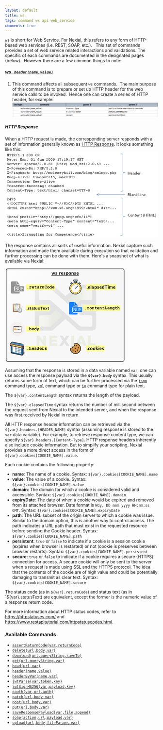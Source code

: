 ```yaml
---
layout: default
title: ws
tags: command ws api web_service
comments: true
---
```



`ws` is short for Web Service. For Nexial, this refers to any form of HTTP-based web services (i.e. REST, SOAP, etc.).  
This set of commands provides a set of web service related interactions and validations. The specific of each 
commands are documented in the designated pages (below).  However there are a few common things to note:

##### [ws &nbsp; `header(name,value)`](header(name,value))
1. This command affects all subsequent `ws` commands.  The main purpose of this command is to prepare or set up 
   HTTP header for the web service calls to be invoked.  Hence one can create a series of HTTP header, for example:
   ![](./image/index_01.png)

##### HTTP Response
When a HTTP request is made, the corresponding server responds with a set of information generally known as 
<a href="https://www.w3.org/Protocols/rfc2616/rfc2616-sec6.html" class="external-link" target="_nexial_external">HTTP Response</a>.
It looks something like this:<br/>
![response](image/index_02.png)

The response contains all sorts of useful information. Nexial capture such information and made them available during
execution so that validation and further processing can be done with them. Here's a snapshot of what is available
via Nexial:<br/>

![](image/index_03.png)

Assuming that the response is stored in a data variable named `var`, one can use access the response payload via the
**`${var}.body`** syntax. This usually returns some form of text, which can be further processed via the 
[`json`](../json/index) command type, [`xml`](../xml/index) command type or [`io`](../io/index) command type for plain
text.

The `${var}.contentLength` syntax returns the length of the payload.

The `${var}.elapsedTime` syntax returns the number of millisecond between the request sent from Nexial to the intended
server, and when the response was first received by Nexial in return.

All HTTP response header information can be retrieved via the `${var}.headers.[HEADER_NAME]` syntax (assuming response
is stored to the `var` data variable). For example, to retrieve response content type, we can specify
`${var}.headers.[Content-Type]`. HTTP response headers inherently also include cookie information. But to simplify
your scripting, Nexial provides a more direct access in the form of `${var}.cookies[COOKIE_NAME].value`.

Each cookie contains the following property:
- **name**: The name of a cookie. Syntax: `${var}.cookies[COOKIE_NAME].name`
- **value**: The value of a cookie. Syntax: `${var}.cookies[COOKIE_NAME].value`
- **domain**: The domain for which a cookie is considered valid and accessible. Syntax: 
  `${var}.cookies[COOKIE_NAME].domain`
- **expiryDate**: The date of when a cookie would be expired and removed from its attached browser. Date format is
	 `Wdy, DD mmm yyyy HH:mm:ss GMT`. Syntax: `${var}.cookies[COOKIE_NAME].expiryDate`
- **path**: The URL subset of the origin server to which a cookie was issue. Similar to the domain option, this is 
  another way to control access. The path indicates a URL path that must exist in the requested resource before 
  sending the Cookie header. Syntax: `${var}.cookies[COOKIE_NAME].path`
- **persistent**: `true` or `false` to indicate if a cookie is a session cookie (expires when browser is restarted) or 
  not (cookie is preserves between browser restarts). Syntax: `${var}.cookies[COOKIE_NAME].persistent`
- **secure**: `true` or `false` to indicate if a cookie requires a secure (HTTPS) connection for access. A secure 
  cookie will only be sent to the server when a request is made using SSL and the HTTPS protocol. The idea that the 
  contents of the cookie are of high value and could be potentially damaging to transmit as clear text. Syntax: 
  `${var}.cookies[COOKIE_NAME].secure`

The status code (as in `${var}.returnCode`) and status text (as in `${var}.statusText) are equivalent, except the former
is the numeric value of a response return code.

For more information about HTTP status codes, refer to
<a href="https://httpstatuses.com/" class="external-link" target="_nexial_external">https://httpstatuses.com/</a> and 
<a href="https://www.restapitutorial.com/httpstatuscodes.html" class="external-link" target="_nexial_external">https://www.restapitutorial.com/httpstatuscodes.html</a>.


### Available Commands
- [`assertReturnCode(var,returnCode)`](assertReturnCode(var,returnCode))
- [`delete(url,body,var)`](delete(url,body,var))
- [`download(url,queryString,saveTo)`](download(url,queryString,saveTo))
- [`get(url,queryString,var)`](get(url,queryString,var))
- [`head(url,var)`](head(url,var))
- [`header(name,value)`](header(name,value))
- [`headerByVar(name,var)`](headerByVar(name,var))
- [`jwtParse(var,token,key)`](jwtParse(var,token,key))
- [`jwtSignHS256(var,payload,key)`](jwtSignHS256(var,payload,key))
- [`oauth(var,url,auth)`](oauth(var,url,auth))
- [`patch(url,body,var)`](patch(url,body,var))
- [`post(url,body,var)`](post(url,body,var))
- [`put(url,body,var)`](put(url,body,var))
- [`saveResponsePayload(var,file,append)`](saveResponsePayload(var,file,append))
- [`soap(action,url,payload,var)`](soap(action,url,payload,var))
- [`upload(url,body,fileParams,var)`](upload(url,body,fileParams,var))
